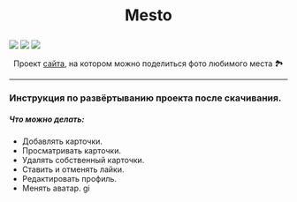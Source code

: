# <p align="center">Mesto</p>  
<img src="https://img.icons8.com/emoji/96/000000/mountain-cableway.png"/>
<img src="https://img.icons8.com/cute-clipart/64/000000/national-park.png"/>
<img src="https://img.icons8.com/plasticine/100/000000/national-park.png"/>


<p align="center"> Проект <a href='https://artem-chumak.github.io/mesto/'>сайта</a>, на котором можно поделиться фото любимого места 🏞</p>  

---
### Инструкция по развёртыванию проекта после скачивания.

##### Что можно делать:
- Добавлять карточки.
- Просматривать карточки.
- Удалять собственный карточки.
- Ставить и отменять лайки.
- Редактировать профиль.
- Менять аватар.
gi
